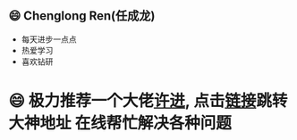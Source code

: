 ## 😄 Chenglong Ren(任成龙)
- 每天进步一点点
- 热爱学习
- 喜欢钻研
# 😄 极力推荐一个大佬[许进](https://github.com/softwareking), 点击[链接](https://github.com/softwareking)跳转大神地址 在线帮忙解决各种问题





<!--
**rcllong/rcllong** is a ✨ _special_ ✨ repository because its `README.md` (this file) appears on your GitHub profile.

Here are some ideas to get you started:

- 🔭 I’m currently working on ...
- 🌱 I’m currently learning ...
- 👯 I’m looking to collaborate on ...
- 🤔 I’m looking for help with ...
- 💬 Ask me about ...
- 📫 How to reach me: ...
- 😄 Pronouns: ...
- ⚡ Fun fact: ...
-->
